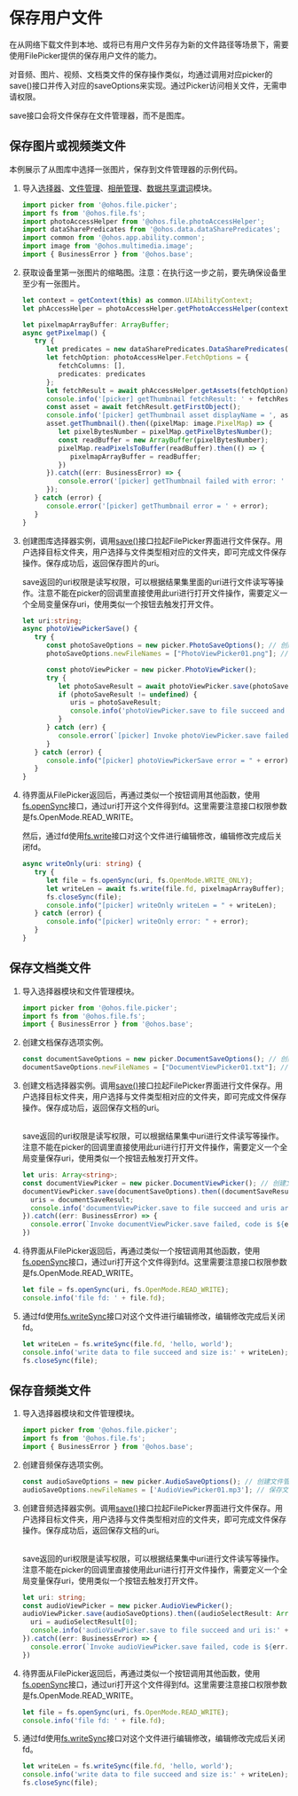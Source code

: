# 保存用户文件

在从网络下载文件到本地、或将已有用户文件另存为新的文件路径等场景下，需要使用FilePicker提供的保存用户文件的能力。

对音频、图片、视频、文档类文件的保存操作类似，均通过调用对应picker的save()接口并传入对应的saveOptions来实现。通过Picker访问相关文件，无需申请权限。

save接口会将文件保存在文件管理器，而不是图库。


## 保存图片或视频类文件

本例展示了从图库中选择一张图片，保存到文件管理器的示例代码。

1. 导入[选择器](../reference/apis/js-apis-file-picker.md)、[文件管理](../reference/apis/js-apis-file-fs.md)、[相册管理](../reference/apis/js-apis-photoAccessHelper.md)、[数据共享谓词](../reference/apis/js-apis-data-dataSharePredicates.md)模块。

   ```ts
   import picker from '@ohos.file.picker';
   import fs from '@ohos.file.fs';
   import photoAccessHelper from '@ohos.file.photoAccessHelper';
   import dataSharePredicates from '@ohos.data.dataSharePredicates';
   import common from '@ohos.app.ability.common';
   import image from '@ohos.multimedia.image';
   import { BusinessError } from '@ohos.base';
   ```

2. 获取设备里第一张图片的缩略图。注意：在执行这一步之前，要先确保设备里至少有一张图片。

   ```ts
   let context = getContext(this) as common.UIAbilityContext;
   let phAccessHelper = photoAccessHelper.getPhotoAccessHelper(context);

   let pixelmapArrayBuffer: ArrayBuffer;
   async getPixelmap() {
      try {
         let predicates = new dataSharePredicates.DataSharePredicates();
         let fetchOption: photoAccessHelper.FetchOptions = {
            fetchColumns: [],
            predicates: predicates
         };
         let fetchResult = await phAccessHelper.getAssets(fetchOption);
         console.info('[picker] getThumbnail fetchResult: ' + fetchResult);
         const asset = await fetchResult.getFirstObject();
         console.info('[picker] getThumbnail asset displayName = ', asset.displayName);
         asset.getThumbnail().then((pixelMap: image.PixelMap) => {
            let pixelBytesNumber = pixelMap.getPixelBytesNumber();
            const readBuffer = new ArrayBuffer(pixelBytesNumber);
            pixelMap.readPixelsToBuffer(readBuffer).then(() => {
               pixelmapArrayBuffer = readBuffer;
            })
         }).catch((err: BusinessError) => {
            console.error('[picker] getThumbnail failed with error: ' + err);
         });
      } catch (error) {
         console.error('[picker] getThumbnail error = ' + error);
      }
   }
   ```

3. 创建图库选择器实例，调用[save()](../reference/apis/js-apis-file-picker.md#save)接口拉起FilePicker界面进行文件保存。用户选择目标文件夹，用户选择与文件类型相对应的文件夹，即可完成文件保存操作。保存成功后，返回保存图片的uri。
   
   save返回的uri权限是读写权限，可以根据结果集里面的uri进行文件读写等操作。注意不能在picker的回调里直接使用此uri进行打开文件操作，需要定义一个全局变量保存uri，使用类似一个按钮去触发打开文件。

   ```ts  
   let uri:string;
   async photoViewPickerSave() {
      try {
         const photoSaveOptions = new picker.PhotoSaveOptions(); // 创建文件管理器保存选项实例
         photoSaveOptions.newFileNames = ["PhotoViewPicker01.png"]; // 保存文件名（可选），方括号里的文件名自定义，每次不能重复，设备里已有这个文件的话，名字就需要改个不一样的，不然接口会报错

         const photoViewPicker = new picker.PhotoViewPicker();
         try {
            let photoSaveResult = await photoViewPicker.save(photoSaveOptions);
            if (photoSaveResult != undefined) {
               uris = photoSaveResult;
               console.info('photoViewPicker.save to file succeed and uris are:' + uris);
            }
         } catch (err) {
            console.error(`[picker] Invoke photoViewPicker.save failed, code is ${err.code}, message is ${err.message}`);
         }
      } catch (error) {
         console.info("[picker] photoViewPickerSave error = " + error);
      }
   }
   ```

4. 待界面从FilePicker返回后，再通过类似一个按钮调用其他函数，使用[fs.openSync](../reference/apis/js-apis-file-fs.md#fsopensync)接口，通过uri打开这个文件得到fd。这里需要注意接口权限参数是fs.OpenMode.READ_WRITE。

   然后，通过fd使用[fs.write](../reference/apis/js-apis-file-fs.md#fswrite)接口对这个文件进行编辑修改，编辑修改完成后关闭fd。

   ```ts
   async writeOnly(uri: string) {
      try {
         let file = fs.openSync(uri, fs.OpenMode.WRITE_ONLY);
         let writeLen = await fs.write(file.fd, pixelmapArrayBuffer);
         fs.closeSync(file);
         console.info("[picker] writeOnly writeLen = " + writeLen);
      } catch (error) {
         console.info("[picker] writeOnly error: " + error);
      }
   }
   ```

## 保存文档类文件

1. 导入选择器模块和文件管理模块。

   ```ts
   import picker from '@ohos.file.picker';
   import fs from '@ohos.file.fs';
   import { BusinessError } from '@ohos.base';
   ```

2. 创建文档保存选项实例。

   ```ts
   const documentSaveOptions = new picker.DocumentSaveOptions(); // 创建文件管理器选项实例
   documentSaveOptions.newFileNames = ["DocumentViewPicker01.txt"]; // 保存文件名（可选）
   ```

3. 创建文档选择器实例。调用[save()](../reference/apis/js-apis-file-picker.md#save-3)接口拉起FilePicker界面进行文件保存。用户选择目标文件夹，用户选择与文件类型相对应的文件夹，即可完成文件保存操作。保存成功后，返回保存文档的uri。
   
   </br>save返回的uri权限是读写权限，可以根据结果集中uri进行文件读写等操作。注意不能在picker的回调里直接使用此uri进行打开文件操作，需要定义一个全局变量保存uri，使用类似一个按钮去触发打开文件。

   ```ts
   let uris: Array<string>;
   const documentViewPicker = new picker.DocumentViewPicker(); // 创建文件选择器实例
   documentViewPicker.save(documentSaveOptions).then((documentSaveResult: Array<string>) => {
     uris = documentSaveResult;
     console.info('documentViewPicker.save to file succeed and uris are:' + uris);
   }).catch((err: BusinessError) => {
     console.error(`Invoke documentViewPicker.save failed, code is ${err.code}, message is ${err.message}`);
   })
   ```

4. 待界面从FilePicker返回后，再通过类似一个按钮调用其他函数，使用[fs.openSync](../reference/apis/js-apis-file-fs.md#fsopensync)接口，通过uri打开这个文件得到fd。这里需要注意接口权限参数是fs.OpenMode.READ_WRITE。

   ```ts
   let file = fs.openSync(uri, fs.OpenMode.READ_WRITE);
   console.info('file fd: ' + file.fd);
   ```

5. 通过fd使用[fs.writeSync](../reference/apis/js-apis-file-fs.md#writesync)接口对这个文件进行编辑修改，编辑修改完成后关闭fd。

   ```ts
   let writeLen = fs.writeSync(file.fd, 'hello, world');
   console.info('write data to file succeed and size is:' + writeLen);
   fs.closeSync(file);
   ```

## 保存音频类文件

1. 导入选择器模块和文件管理模块。

   ```ts
   import picker from '@ohos.file.picker';
   import fs from '@ohos.file.fs';
   import { BusinessError } from '@ohos.base';
   ```

2. 创建音频保存选项实例。

   ```ts
   const audioSaveOptions = new picker.AudioSaveOptions(); // 创建文件管理器选项实例
   audioSaveOptions.newFileNames = ['AudioViewPicker01.mp3']; // 保存文件名（可选）
   ```

3. 创建音频选择器实例。调用[save()](../reference/apis/js-apis-file-picker.md#save-6)接口拉起FilePicker界面进行文件保存。用户选择目标文件夹，用户选择与文件类型相对应的文件夹，即可完成文件保存操作。保存成功后，返回保存文档的uri。
   
   </br>save返回的uri权限是读写权限，可以根据结果集中uri进行文件读写等操作。注意不能在picker的回调里直接使用此uri进行打开文件操作，需要定义一个全局变量保存uri，使用类似一个按钮去触发打开文件。
   
   ```ts
   let uri: string;
   const audioViewPicker = new picker.AudioViewPicker();
   audioViewPicker.save(audioSaveOptions).then((audioSelectResult: Array<string>) => {
     uri = audioSelectResult[0];
     console.info('audioViewPicker.save to file succeed and uri is:' + uri);
   }).catch((err: BusinessError) => {
     console.error(`Invoke audioViewPicker.save failed, code is ${err.code}, message is ${err.message}`);
   })
   ```

4. 待界面从FilePicker返回后，再通过类似一个按钮调用其他函数，使用[fs.openSync](../reference/apis/js-apis-file-fs.md#fsopensync)接口，通过uri打开这个文件得到fd。这里需要注意接口权限参数是fs.OpenMode.READ_WRITE。

   ```ts
   let file = fs.openSync(uri, fs.OpenMode.READ_WRITE);
   console.info('file fd: ' + file.fd);
   ```

5. 通过fd使用[fs.writeSync](../reference/apis/js-apis-file-fs.md#writesync)接口对这个文件进行编辑修改，编辑修改完成后关闭fd。

   ```ts
   let writeLen = fs.writeSync(file.fd, 'hello, world');
   console.info('write data to file succeed and size is:' + writeLen);
   fs.closeSync(file);
   ```
   